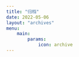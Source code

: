 ```yaml
---
title: "归档"
date: 2022-05-06
layout: "archives"
menu:
    main:
        params:
            icon: archive
---
```

